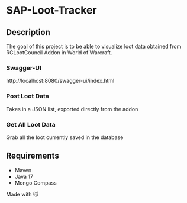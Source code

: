 # SAP-Loot-Tracker
## Description
The goal of this project is to be able to visualize loot data obtained from RCLootCouncil Addon in World of Warcraft.

### Swagger-UI
http://localhost:8080/swagger-ui/index.html
### Post Loot Data
Takes in a JSON list, exported directly from the addon
### Get All Loot Data
Grab all the loot currently saved in the database

## Requirements
- Maven
- Java 17
- Mongo Compass

Made with :kissing_cat: